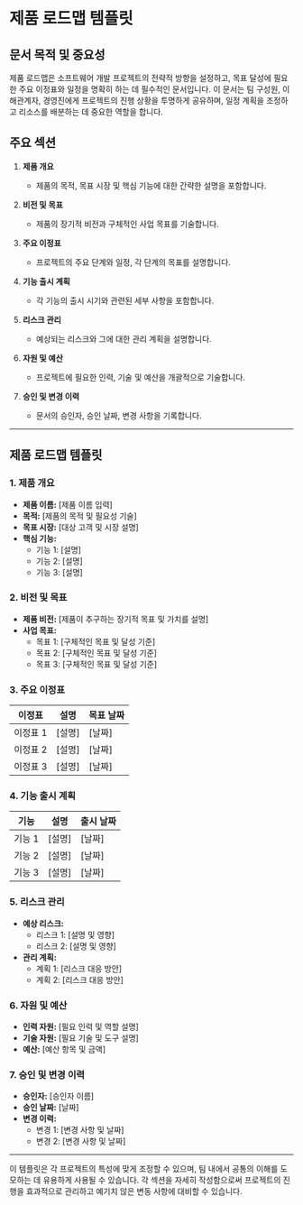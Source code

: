 # 제품 로드맵 템플릿

## 문서 목적 및 중요성
제품 로드맵은 소프트웨어 개발 프로젝트의 전략적 방향을 설정하고, 목표 달성에 필요한 주요 이정표와 일정을 명확히 하는 데 필수적인 문서입니다. 이 문서는 팀 구성원, 이해관계자, 경영진에게 프로젝트의 진행 상황을 투명하게 공유하며, 일정 계획을 조정하고 리소스를 배분하는 데 중요한 역할을 합니다.

## 주요 섹션

1. **제품 개요**
   - 제품의 목적, 목표 시장 및 핵심 기능에 대한 간략한 설명을 포함합니다.

2. **비전 및 목표**
   - 제품의 장기적 비전과 구체적인 사업 목표를 기술합니다.

3. **주요 이정표**
   - 프로젝트의 주요 단계와 일정, 각 단계의 목표를 설명합니다.

4. **기능 출시 계획**
   - 각 기능의 출시 시기와 관련된 세부 사항을 포함합니다.

5. **리스크 관리**
   - 예상되는 리스크와 그에 대한 관리 계획을 설명합니다.

6. **자원 및 예산**
   - 프로젝트에 필요한 인력, 기술 및 예산을 개괄적으로 기술합니다.

7. **승인 및 변경 이력**
   - 문서의 승인자, 승인 날짜, 변경 사항을 기록합니다.

---

## 제품 로드맵 템플릿

### 1. 제품 개요
- **제품 이름:** [제품 이름 입력]
- **목적:** [제품의 목적 및 필요성 기술]
- **목표 시장:** [대상 고객 및 시장 설명]
- **핵심 기능:** 
  - 기능 1: [설명]
  - 기능 2: [설명]
  - 기능 3: [설명]

### 2. 비전 및 목표
- **제품 비전:** [제품이 추구하는 장기적 목표 및 가치를 설명]
- **사업 목표:**
  - 목표 1: [구체적인 목표 및 달성 기준]
  - 목표 2: [구체적인 목표 및 달성 기준]
  - 목표 3: [구체적인 목표 및 달성 기준]

### 3. 주요 이정표
| 이정표 | 설명 | 목표 날짜 |
|--------|------|----------|
| 이정표 1 | [설명] | [날짜] |
| 이정표 2 | [설명] | [날짜] |
| 이정표 3 | [설명] | [날짜] |

### 4. 기능 출시 계획
| 기능 | 설명 | 출시 날짜 |
|------|------|----------|
| 기능 1 | [설명] | [날짜] |
| 기능 2 | [설명] | [날짜] |
| 기능 3 | [설명] | [날짜] |

### 5. 리스크 관리
- **예상 리스크:** 
  - 리스크 1: [설명 및 영향]
  - 리스크 2: [설명 및 영향]
- **관리 계획:**
  - 계획 1: [리스크 대응 방안]
  - 계획 2: [리스크 대응 방안]

### 6. 자원 및 예산
- **인력 자원:** [필요 인력 및 역할 설명]
- **기술 자원:** [필요 기술 및 도구 설명]
- **예산:** [예산 항목 및 금액]

### 7. 승인 및 변경 이력
- **승인자:** [승인자 이름]
- **승인 날짜:** [날짜]
- **변경 이력:**
  - 변경 1: [변경 사항 및 날짜]
  - 변경 2: [변경 사항 및 날짜]

---

이 템플릿은 각 프로젝트의 특성에 맞게 조정할 수 있으며, 팀 내에서 공통의 이해를 도모하는 데 유용하게 사용될 수 있습니다. 각 섹션을 자세히 작성함으로써 프로젝트의 진행을 효과적으로 관리하고 예기치 않은 변동 사항에 대비할 수 있습니다.